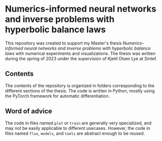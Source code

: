 # Numerics-informed neural networks and inverse problems with hyperbolic balance laws

This repository was created to support my Master's thesis *Numerics-informed neural networks and inverse problems with hyperbolic balance laws* with numerical experiments and visualizations.
The thesis was written during the spring of 2023 under the supervision of Kjetil Olsen Lye at Sintef.

## Contents

The contents of the repository is organized in folders corresponding to the different sections of the thesis.
The code is written in Python, mostly using the PyTorch framework for automatic differentiation.

## Word of advice

The code in files named `plot` or `train` are generally very specialized, and may not be easily applicable to different usecases.
However, the code in files named `flux`, `models`, and `tools` are abstract enough to be reused.

